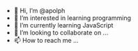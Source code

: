 - 👋 Hi, I’m @apolph
- 👀 I’m interested in learning programming
- 🌱 I’m currently learning JavaScript
- 💞️ I’m looking to collaborate on ...
- 📫 How to reach me ...

<!---
apolph/apolph is a ✨ special ✨ repository because its `README.md` (this file) appears on your GitHub profile.
You can click the Preview link to take a look at your changes.
--->
